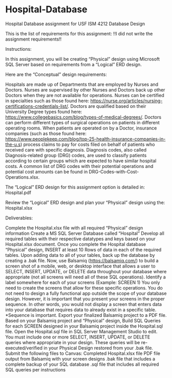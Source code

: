 # Hospital-Database
Hospital Database assignment for USF ISM 4212 Database Design

This is the list of requirements for this assignment: !!I did not write the assignment requirements!!

Instructions: 

In this assignment, you will be creating “Physical” design using Microsoft SQL Server based on requirements from a “Logical” ERD design. 

Here are the “Conceptual” design requirements: 

Hospitals are made up of Departments that are employed by Nurses and Doctors. Nurses are supervised by other Nurses and Doctors back up other Doctors when they are not available for operations. Nurses can be certified in specialties such as those found here: https://nurse.org/articles/nursing-certifications-credentials-list/. Doctors are qualified based on their University Degree types found here: https://www.collegebasics.com/blog/types-of-medical-degrees/. Doctors can perform different types of surgical operations on patients in different operating rooms. When patients are operated on by a Doctor, insurance companies (such as those found here: https://www.peoplekeep.com/blog/top-25-health-insurance-companies-in-the-u.s) process claims to pay for costs filed on behalf of patients who received care with specific diagnosis. Diagnosis codes, also called Diagnosis-related group (DRG) codes, are used to classify patients according to certain groups which are expected to have similar hospital costs. A common list of DRG codes with their potential operations and potential cost amounts can be found in DRG-Codes-with-Cost-Operations.xlsx.        

The “Logical” ERD design for this assignment option is detailed in: Hospital.pdf 

Review the “Logical” ERD design and plan your “Physical” design using the: Hospital.xlsx

Deliverables: 

Complete the Hospital.xlsx file with all required “Physical” design information
Create a MS SQL Server Database called “Hospital”
Develop all required tables with their respective datatypes and keys based on your Hospital.xlsx document. 
Once you complete the Hospital database “Physical” design, INSERT at least 10 Rows of data in each of the required tables. 
Upon adding data to all of your tables, back up the database by creating a .bak file.
Now, use Balsamiq (https://balsamiq.com/) to build a screen shot of a mobile, web, or desktop interface that allows a user to SELECT, INSERT, UPDATE, or DELETE data throughout your database where appropriate (not all screens will need all of these SQL operations). Identify a label somewhere for each of your screens (Example: SCREEN 1) You only need to create the screens that allow for these specific operations. You do not need to design a fully functional app outside the scope of your database design. However, it is important that you present your screens in the proper sequence. In other words, you would not display a screen that enters data into your database that requires data to already exist in a specific table. *Sequence is important. Export your finalized Balsamiq project to a PDF file. 
Based on your Balsamiq project and “Physical” design, Build SQL Queries for each SCREEN designed in your Balsamiq project inside the Hospital.sql file. Open the Hospital.sql file in SQL Server Management Studio to edit. You must include one or more SELECT, INSERT, UPDATE, or DELETE queries where appropriate in your design. These queries will be re-executed/verified in your Physical Design restored from your .bak file.
Submit the following files to Canvas: 
Completed Hospital.xlsx file
PDF file output from Balsamiq with your screen designs
.bak file that includes a complete backup of your SQL database
.sql file that includes all required SQL queries per instructions
